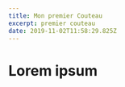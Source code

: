 ```yaml
---
title: Mon premier Couteau
excerpt: premier couteau
date: 2019-11-02T11:58:29.825Z
---
```

# Lorem ipsum
